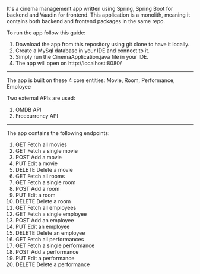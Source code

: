 It's a cinema management app written using Spring, Spring Boot for backend and Vaadin for frontend.
This application is a monolith, meaning it contains both backend and frontend packages in the same repo.

To run the app follow this guide:
1. Download the app from this repository using git clone to have it locally.
2. Create a MySql database in your IDE and connect to it.
3. Simply run the CinemaApplication.java file in your IDE.
4. The app will open on http://localhost:8080/

-----

The app is built on these 4 core entities:
Movie, Room, Performance, Employee

Two external APIs are used:
1. OMDB API
2. Freecurrency API

-----
The app contains the following endpoints:

1. GET Fetch all movies
2. GET Fetch a single movie
3. POST Add a movie
4. PUT Edit a movie
5. DELETE Delete a movie
6. GET Fetch all rooms
7. GET Fetch a single room
8. POST Add a room
9. PUT Edit a room
10. DELETE Delete a room
11. GET Fetch all employees
12. GET Fetch a single employee
13. POST Add an employee
14. PUT Edit an employee
15. DELETE Delete an employee
16. GET Fetch all performances
17. GET Fetch a single performance
18. POST Add a performance
19. PUT Edit a performance
20. DELETE Delete a performance